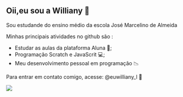 ## Oii,eu sou a Williany 🤍

Sou estudande do ensino médio da escola José Marcelino de Almeida 

Minhas principais atividades no github são :

- Estudar as aulas da plataforma  Aluna 📝;
- Programação Scratch e JavaScrit 💻;
- Meu desenvolvimento pessoal em programação 📉

Para entrar em contato comigo, acesse:
@euwilliany_l 🤍

![](https://w7.pngwing.com/pngs/937/71/png-transparent-barbie-illustration-barbie-logo-barbie-logo-s-text-wikimedia-commons-magenta.png)
